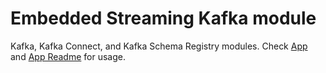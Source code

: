 # Embedded Streaming Kafka module

Kafka, Kafka Connect, and Kafka Schema Registry modules. Check [App](../app/src/main/scala/nl/bigdatarepublic/streaming/embedded/app/App.scala) and [App Readme](../app/README.md) for usage.

